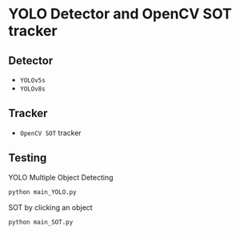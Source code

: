 # YOLO Detector and OpenCV SOT tracker

## Detector
 - `YOLOv5s`
 - `YOLOv8s`

## Tracker
 - `OpenCV SOT` tracker

## Testing

YOLO Multiple Object Detecting

```bash
python main_YOLO.py
```

SOT by clicking an object

```bash
python main_SOT.py
```